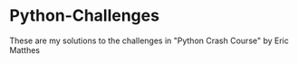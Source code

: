 # Python-Challenges
These are my solutions to the challenges in "Python Crash Course" by Eric Matthes
